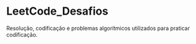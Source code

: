 # LeetCode_Desafios
Resolução, codificação e problemas algorítmicos utilizados para praticar codificação.
